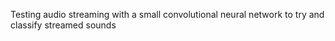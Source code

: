 Testing audio streaming with a small convolutional neural network to try and classify streamed sounds